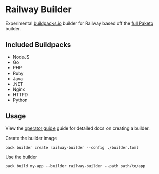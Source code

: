 # Railway Builder

Experimental [buildpacks.io](https://buildpacks.io) builder for Railway based off the [full Paketo](https://github.com/paketo-buildpacks/full-builder) builder.


## Included Buildpacks

- NodeJS
- Go
- PHP
- Ruby
- Java
- .NET
- Nginx
- HTTPD
- Python


## Usage

View the [operator guide](https://buildpacks.io/docs/operator-guide/create-a-builder/) guide for detailed docs on creating a builder.


Create the builder image

```shell
pack builder create railway-builder --config ./builder.toml
```

Use the builder

```shell
pack build my-app --builder railway-builder --path path/to/app
```
